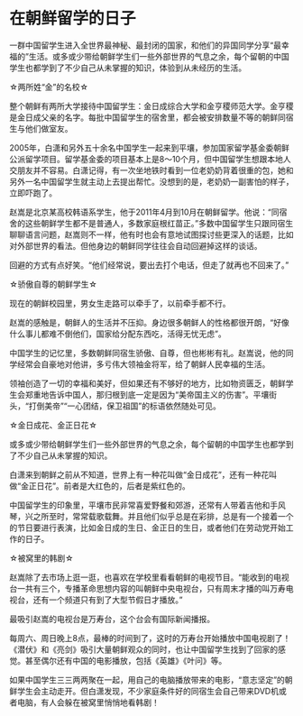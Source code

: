 # 在朝鲜留学的日子

一群中国留学生进入全世界最神秘、最封闭的国家，和他们的异国同学分享“最幸福的”生活。或多或少带给朝鲜学生们一些外部世界的气息之余，每个留朝的中国学生也都学到了不少自己从未掌握的知识，体验到从未经历的生活。

☆两所姓“金”的名校☆

整个朝鲜有两所大学接待中国留学生：金日成综合大学和金亨稷师范大学。金亨稷是金日成父亲的名字。每批中国留学生的宿舍里，都会被安排数量不等的朝鲜同宿生与他们做室友。

2005年，白潇和另外五十余名中国学生一起来到平壤，参加国家留学基金委朝鲜公派留学项目。留学基金委的项目基本上是8～10个月，但中国留学生想跟本地人交朋友并不容易。白潇记得，有一次坐地铁时看到一位老奶奶背着很重的包，她和另外一名中国留学生就主动上去提出帮忙。没想到的是，老奶奶一副害怕的样子，立即吓跑了。

赵嵩是北京某高校韩语系学生，他于2011年4月到10月在朝鲜留学。他说：“同宿舍的这些朝鲜学生都不是普通人，多数家庭根红苗正。”多数中国留学生只跟同宿生聊聊语言问题，赵嵩则不一样，他有时也会有意地试图探讨些更深入的话题，比如对外部世界的看法。但他身边的朝鲜同学往往会自动回避掉这样的谈话。

回避的方式有点好笑。“他们经常说，要出去打个电话，但走了就再也不回来了。”

☆骄傲自尊的朝鲜学生☆

现在的朝鲜校园里，男女生走路可以牵手了，以前牵手都不行。

赵嵩的感触是，朝鲜人的生活并不压抑。身边很多朝鲜人的性格都很开朗，“好像什么事儿都难不倒他们，国家给分配东西吃，活得无忧无虑”。

中国学生的记忆里，多数朝鲜同宿生骄傲、自尊，但也彬彬有礼。赵嵩说，他的同学经常会自豪地对他讲，多亏伟大领袖金将军，给了朝鲜人民幸福的生活。

领袖创造了一切的幸福和美好，但如果还有不够好的地方，比如物资匮乏，朝鲜学生会郑重地告诉中国人，那归根到底一定是因为“美帝国主义的伤害”。平壤街头，“打倒美帝”“一心团结，保卫祖国”的标语依然随处可见。

☆金日成花、金正日花☆

或多或少带给朝鲜学生们一些外部世界的气息之余，每个留朝的中国学生也都学到了不少自己从未掌握的知识。

白潇来到朝鲜之前从不知道，世界上有一种花叫做“金日成花”，还有一种花叫做“金正日花”。前者是大红色的，后者是紫红色的。

中国留学生的印象里，平壤市民非常喜爱野餐和郊游，还常有人带着吉他和手风琴，兴之所至时，常常载歌载舞。并且他们似乎总是在彩排，总是有一个接着一个的节日要进行表演，比如金日成的生日、金正日的生日，或者他们在劳动党开始工作的日子。

☆被窝里的韩剧☆

赵嵩除了去市场上逛一逛，也喜欢在学校里看看朝鲜的电视节目。“能收到的电视台一共有三个，专播革命思想内容的叫朝鲜中央电视台，只有周末才播的叫万寿电视台，还有一个频道只有到了大型节假日才播放。”

最吸引赵嵩的电视台是万寿台，这个台会有国际新闻播报。

每周六、周日晚上8点，最棒的时间到了，这时的万寿台开始播放中国电视剧了！《潜伏》和《亮剑》吸引大量朝鲜观众的同时，也让中国留学生找到了回家的感觉。甚至偶尔还有中国的电影播放，包括《英雄》《叶问》等。

如果中国学生三三两两聚在一起，用自己的电脑播放带来的电影，“意志坚定”的朝鲜学生会主动走开。但白潇发现，不少家庭条件好的同宿生会自己带来DVD机或者电脑，有人会躲在被窝里悄悄地看韩剧！
